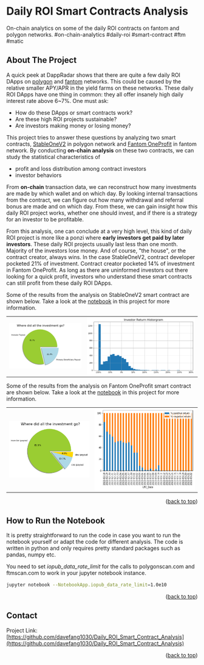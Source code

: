 # Daily ROI Smart Contracts Analysis
On-chain analytics on some of the daily ROI contracts on fantom and polygon networks. #on-chain-analytics #daily-roi #smart-contract #ftm #matic

<!-- ABOUT THE PROJECT -->
## About The Project

A quick peek at DappRadar shows that there are quite a few daily ROI DApps on [polygon](https://dappradar.com/rankings/protocol/polygon/category/high-risk) and
[fantom](https://dappradar.com/rankings/protocol/fantom/category/high-risk) networks. This could be caused by the relative smaller APY/APR in the yield farms on these networks. 
These daily ROI DApps have one thing in common: they all offer insanely high daily interest rate above 6~7%. One must ask: 
* How do these DApps or smart contracts work? 
* Are these high ROI projects sustainable? 
* Are investors making money or losing money? 

This project tries to answer these questions by analyzing two smart contracts, [StableOneV2](https://polygonscan.com/address/0xe306726c970210541954f25191cb188b6771d9e0/#code) in 
polygon network and [Fantom OneProfit](https://ftmscan.com/address/0xf36cff29A1c92F5a8358DA21fA1f314023264634#code) in fantom network. By conducting __on-chain analysis__ 
on these two contracts, we can study the statistical characteristics of
* profit and loss distribution among contract investors
* investor behaviors

From __on-chain__ transaction data, we can reconstruct how many investments are made by which wallet and on which day. By looking 
internal transactions from the contract, we can figure out how many withdrawal and referral bonus are made and on which day. 
From these, we can gain insight how this daily ROI project works, whether one should invest, and if there is a strategy 
for an investor to be profitable.

From this analysis, one can conclude at a very high level, this kind of daily ROI project is more like a ponzi where __early 
investors get paid by later investors__. These daily ROI projects usually last less than one month. Majority of the investors lose money. 
And of course, "the house", or the contract creator, always wins. In the case StableOneV2, contract developer pocketed 21% of investment. 
Contract creator pocketed 14% of investment in Fantom OneProfit. As long as there are uninformed investors out there looking for 
a quick profit, investors who understand these smart contracts can still profit from these daily ROI DApps.

Some of the results from the analysis on StableOneV2 smart contract are shown below. Take a look at the [notebook](https://github.com/davefang1030/Daily_ROI_Smart_Contract_Analysis/blob/main/Analysis_StableoneV2.ipynb) in this project for more information.
<table><tr>
<td> <img src="images/stableone_payout.png"/> </td>
<td> <img src="images/stableone_return.png"/> </td>
</tr></table>

Some of the results from the analysis on Fantom OneProfit smart contract are shown below. Take a look at the [notebook](https://github.com/davefang1030/Daily_ROI_Smart_Contract_Analysis/blob/main/Analysis_fantomoneprofit.ipynb) in this project for more information.
<table><tr>
<td> <img src="images/fantom_one_payout.png"/></td>
<td> <img src="images/fantom_one_return_dist_by_date.png"/> </td>
</tr></table>



<p align="right">(<a href="#top">back to top</a>)</p>

## How to Run the Notebook

It is pretty straightforward to run the code in case you want to run the notebook yourself or adapt the code for different analysis. 
The code is written in python and only requires pretty standard packages such as pandas, numpy etc. 

You need to set _iopub_data_rate_limit_ for the calls to polygonscan.com and ftmscan.com to work in your jupyter notebook instance.

   ```sh
   jupyter notebook --NotebookApp.iopub_data_rate_limit=1.0e10
   ```

<p align="right">(<a href="#top">back to top</a>)</p>

<!-- CONTACT -->
## Contact

Project Link: [https://github.com/davefang1030/Daily_ROI_Smart_Contract_Analysis](https://github.com/davefang1030/Daily_ROI_Smart_Contract_Analysis)

<p align="right">(<a href="#top">back to top</a>)</p>
